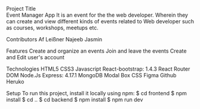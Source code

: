 Project Title  
Event Manager App 
  It is an event for the the web developer. Wherein they can create and view different kinds of events related to Web developer such as courses, workshops,         meetups   etc.
  
Contributors
Af Leißner
Najeeb
Jasmin

Features
Create and organize an events 
Join and leave the events
Create and Edit user's account 

Technologies
HTML5
CSS3
Javascript
React-bootstrap: 1.4.3
React Router DOM
Node.Js
Express: 4.17.1
MongoDB
Modal Box CSS
Figma
Github
Heruko

Setup 
To run this project, install it locally using npm:
$ cd frontend 
$ npm install
$ cd ..
$ cd backend
$ npm install
$ npm run dev








  
  
  
  
 
